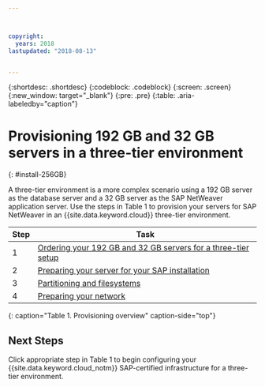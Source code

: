 ```yaml
---



copyright:
  years: 2018
lastupdated: "2018-08-13"


---
```


{:shortdesc: .shortdesc}
{:codeblock: .codeblock}
{:screen: .screen}
{:new_window: target="_blank"}
{:pre: .pre}
{:table: .aria-labeledby="caption"}

# Provisioning 192 GB and 32 GB servers in a three-tier environment
{: #install-256GB}

A three-tier environment is a more complex scenario using a 192 GB server as the database server and a 32 GB server as the SAP NetWeaver application server. Use the steps in Table 1 to provision your servers for SAP NetWeaver in an {{site.data.keyword.cloud}} three-tier environment.

| Step | Task |
| --- | --- |
| 1 | [Ordering your 192 GB and 32 GB servers for a three-tier setup](/docs/infrastructure/sap-netweaver-rhel-qrg/rhel-set-up-infrastructure-three-tier.html) |
| 2 | [Preparing your server for your SAP installation](/docs/infrastructure/sap-netweaver-rhel-qrg/rhel-prepare-server-256GB.html) |
| 3 | [Partitioning and filesystems](/docs/infrastructure/sap-netweaver-rhel-qrg/rhel-partition-256GB.html) |
| 4 | [Preparing your network](/docs/infrastructure/sap-netweaver-rhel-qrg/rhel-prepare-network.html#network) |
{: caption="Table 1. Provisioning overview" caption-side="top"}

## Next Steps

Click appropriate step in Table 1 to begin configuring your {{site.data.keyword.cloud_notm}} SAP-certified infrastructure for a three-tier environment.
